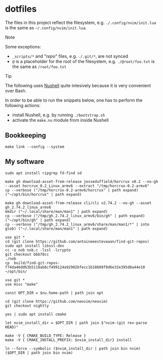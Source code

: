 # dotfiles

The files in this project reflect the filesystem, e.g. `./.config/nvim/init.lua` is the same as `~/.config/nvim/init.lua`.

> [!NOTE]
> Some exceptions:
> - `_scripts/*` and "_repo_" files, e.g. `./.git/*`, are not synced
> - `@` is a placeholder for the root of the filesystem, e.g. `./@root/foo.txt` is the same as `/root/foo.txt`

> [!TIP]
> The following uses [Nushell](https://nushell.sh) quite intesively because it is very convenient over Bash.
>
> In order to be able to run the snippets below, one has to perform the following actions:
> - install Nushell, e.g. by running `./bootstrap.sh`
> - activate the `make.nu` module from inside Nushell

## Bookkeeping
```nushell
make link --config --system
```

## My software
```nushell
sudo apt install ripgrep fd-find sd
```
```nushell
make gh download-asset-from-release jesseduffield/horcrux v0.2 --no-gh --asset horcrux_0.2_Linux_armv6 --extract "/tmp/horcrux-0.2-armv6"
cp --verbose ("/tmp/horcrux-0.2-armv6/horcrux" | path expand) ("~/opt/bin/horcrux" | path expand)
```
```nushell
make gh download-asset-from-release cli/cli v2.74.2 --no-gh --asset gh_2.74.2_linux_armv6
mkdir ("~/.local/share/man/man1" | path expand)
cp --verbose ("/tmp/gh_2.74.2_linux_armv6/bin/gh" | path expand) ("~/opt/bin/gh" | path expand)
cp --verbose ("/tmp/gh_2.74.2_linux_armv6/share/man/man1/*" | into glob) ("~/.local/share/man/man1" | path expand)
```

```nushell
use git *
cd (git clone https://github.com/antoineeestevaaan/find-git-repos)
sudo apt install libssl-dev
cc -o nob nob.c -lssl -lcrypto
git checkout bbb78cc
./nob
cp  build/find-git-repos-f74da46dd63b5118ab8cf499124a92902bfecc1b18609f9d6e32e395d8a44e10 ~/opt/bin/
```

```nushell
use git * 
use misc "make"

const OPT_DIR = $nu.home-path | path join opt

cd (git clone https://github.com/neovim/neovim)
git checkout nightly

yes | sudo apt install cmake

let nvim_install_dir = $OPT_DIR | path join $"nvim-(git rev-parse HEAD)"

make -V { CMAKE_BUILD_TYPE: Release }
make -V { CMAKE_INSTALL_PREFIX: $nvim_install_dir} install

ln --force --symbolic ($nvim_install_dir | path join bin nvim) ($OPT_DIR | path join bin nvim)
```
